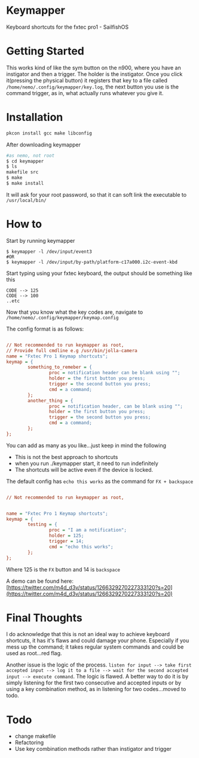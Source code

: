 # Keymapper
Keyboard shortcuts for the fxtec pro1 - SailfishOS


# Getting Started
This works kind of like the sym button on the n900, where you have an instigator and then a trigger. The holder is the instigator. Once you click it(pressing the physical button) it registers that key to a file called `/home/nemo/.config/keymapper/key.log`, the next button you use is the command trigger, as in, what actually runs whatever you give it.


# Installation

```bash
pkcon install gcc make libconfig
```

After downloading keymapper

```bash
#as nemo, not root
$ cd keymapper
$ ls
makefile src
$ make
$ make install
```
It will ask for your root password, so that it can soft link the executable to `/usr/local/bin/`

# How to

Start by running keymapper

```
$ keymapper -l /dev/input/event3
#OR
$ keymapper -l /dev/input/by-path/platform-c17a000.i2c-event-kbd 
```

Start typing using your fxtec keyboard, the output should be something like this

```
CODE --> 125
CODE --> 100
..etc
```

Now that you know what the key codes are, navigate to `/home/nemo/.config/keymapper/keymap.config`

The config format is as follows:

```cfg

// Not recommended to run keymapper as root,
// Provide full cmdline e.g /usr/bin/jolla-camera
name = "Fxtec Pro 1 Keymap shortcuts";
keymap = {
        something_to_remeber = {
                proc = notification header can be blank using "";
                holder = the first button you press;
                trigger = the second button you press;
                cmd = a command;
        };
        another_thing = {
                proc = notification header, can be blank using "";
                holder = the first button you press;
                trigger = the second button you press;
                cmd = a command;
        };
};

```
You can add as many as you like...just keep in mind the following
* This is not the best approach to shortcuts
* when you run ./keymapper start, it need to run indefinitely
* The shortcuts will be active even if the device is locked.

The default config has `echo this works` as the command for `FX + backspace`

```cfg

// Not recommended to run keymapper as root,


name = "Fxtec Pro 1 Keymap shortcuts";
keymap = {
        testing = {
                proc = "I am a notification";
                holder = 125;
                trigger = 14;
                cmd = "echo this works";
        };
};

```
Where 125 is the `FX` button and 14 is `backspace`



A demo can be found here: [https://twitter.com/m4d_d3v/status/1266329270227333120?s=20](https://twitter.com/m4d_d3v/status/1266329270227333120?s=20)

# Final Thoughts

I do acknowledge that this is not an ideal way to achieve keyboard shortcuts, it has it's flaws and could damage your phone. Especially if you mess up the command; it takes regular system commands and could be used as root...red flag. 

Another issue is the logic of the process. `listen for input --> take first accepted input --> log it to a file --> wait for the second accepted input --> execute command`. The logic is flawed. A better way to do it is by simply listening for the first two consecutive and accepted inputs or by using a key combination method, as in listening for two codes...moved to todo.

# Todo

* change makefile
* Refactoring
* Use key combination methods rather than instigator and trigger

 


